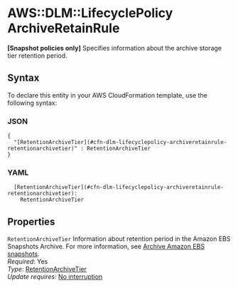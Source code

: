 # AWS::DLM::LifecyclePolicy ArchiveRetainRule<a name="aws-properties-dlm-lifecyclepolicy-archiveretainrule"></a>

**\[Snapshot policies only\]** Specifies information about the archive storage tier retention period\.

## Syntax<a name="aws-properties-dlm-lifecyclepolicy-archiveretainrule-syntax"></a>

To declare this entity in your AWS CloudFormation template, use the following syntax:

### JSON<a name="aws-properties-dlm-lifecyclepolicy-archiveretainrule-syntax.json"></a>

```
{
  "[RetentionArchiveTier](#cfn-dlm-lifecyclepolicy-archiveretainrule-retentionarchivetier)" : RetentionArchiveTier
}
```

### YAML<a name="aws-properties-dlm-lifecyclepolicy-archiveretainrule-syntax.yaml"></a>

```
  [RetentionArchiveTier](#cfn-dlm-lifecyclepolicy-archiveretainrule-retentionarchivetier):
    RetentionArchiveTier
```

## Properties<a name="aws-properties-dlm-lifecyclepolicy-archiveretainrule-properties"></a>

`RetentionArchiveTier` <a name="cfn-dlm-lifecyclepolicy-archiveretainrule-retentionarchivetier"></a>
Information about retention period in the Amazon EBS Snapshots Archive\. For more information, see [Archive Amazon EBS snapshots](https://docs.aws.amazon.com/AWSEC2/latest/WindowsGuide/snapshot-archive.html)\.  
_Required_: Yes  
_Type_: [RetentionArchiveTier](aws-properties-dlm-lifecyclepolicy-retentionarchivetier.md)  
_Update requires_: [No interruption](https://docs.aws.amazon.com/AWSCloudFormation/latest/UserGuide/using-cfn-updating-stacks-update-behaviors.html#update-no-interrupt)

